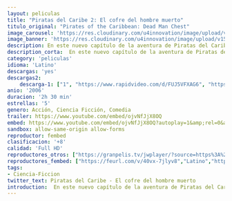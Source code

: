 ```yaml
---
layout: peliculas
title: "Piratas del Caribe 2: El cofre del hombre muerto"
titulo_original: "Pirates of the Caribbean: Dead Man Chest"
image_carousel: 'https://res.cloudinary.com/u4innovation/image/upload/v1560728826/piratas-cofre-poster-min_yjsyhp.jpg'
image_banner: 'https://res.cloudinary.com/u4innovation/image/upload/v1560728829/piratas-cofre-banner-min_ortcep.jpg'
description: En este nuevo capítulo de la aventura de Piratas del Caribe, el siempre excéntrico pirata Jack Sparrow se enfrenta de manera súbita a su pasado. Hace trece años, Jack firmó un pacto con Davy Jones, el señor de los siete mares, cuyo espíritu maléfico no tiene rival al igual que sus tentáculos.
description_corta:  En este nuevo capítulo de la aventura de Piratas del Caribe, el siempre excéntrico pirata Jack Sparrow se enfrenta de manera súbita a su pasado. Hace trece años, Jack firmó un pacto con Davy Jones, el señor de los siete mares, cuyo espíritu maléfico no tiene rival al igual que sus tentáculos.
category: 'peliculas'
idioma: 'Latino'
descargas: 'yes'
descargas2:
    descarga-1: ["1", "https://www.rapidvideo.com/d/FUJ5VFXAG6", "https://www.google.com/s2/favicons?domain=www.rapidvideo.com","RapidVideo","https://res.cloudinary.com/imbriitneysam/image/upload/v1541473684/mexico.png", "Latino", "Full HD"]
anio: '2006'
duracion: '2h 30 min'
estrellas: '5'
genero: Acción, Ciencia Ficción, Comedia
trailer: https://www.youtube.com/embed/ojvNfJjX8OQ
embed: https://www.youtube.com/embed/ojvNfJjX8OQ?autoplay=1&amp;rel=0&amp;hd=1&border=0&wmode=opaque&enablejsapi=1&modestbranding=1&controls=1&showinfo=0
sandbox: allow-same-origin allow-forms
reproductor: fembed
clasificacion: '+8'
calidad: 'Full HD'
reproductores_otros: ["https://granpelis.tv/jwplayer/?source=https%3A%2F%2Fstorage.googleapis.com%2Fcobalt-alliance-232913.appspot.com%2F6060558%2FQmFaOTFYaTEyWHlyODhsaFZGdjNTQT09.mp4&id=397&type=mp4","Latino","https://mstream.website/7nzsmxovv5y4","Latino"]
reproductores_fembed: ["https://feurl.com/v/40vx-7jlyv8","Latino","https://feurl.com/v/lnzmlhny11qwn02","Latino","https://feurl.com/v/k8q0es3-3yxj221","Latino"]
tags:
- Ciencia-Ficcion
twitter_text: Piratas del Caribe - El cofre del hombre muerto
introduction:  En este nuevo capítulo de la aventura de Piratas del Caribe, el siempre excéntrico pirata Jack Sparrow se enfrenta de manera súbita a su pasado. Hace trece años, Jack firmó un pacto con Davy Jones, el señor de los siete mares, cuyo espíritu maléfico no tiene rival al igual que sus tentáculos.
---
```













